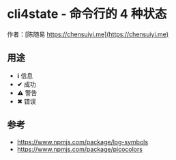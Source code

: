 # cli4state - 命令行的 4 种状态

作者：[陈随易 https://chensuiyi.me](https://chensuiyi.me)

## 用途

-   **ℹ** 信息
-   **✔** 成功
-   **⚠** 警告
-   **✖** 错误

## 参考

-   https://www.npmjs.com/package/log-symbols
-   https://www.npmjs.com/package/picocolors
